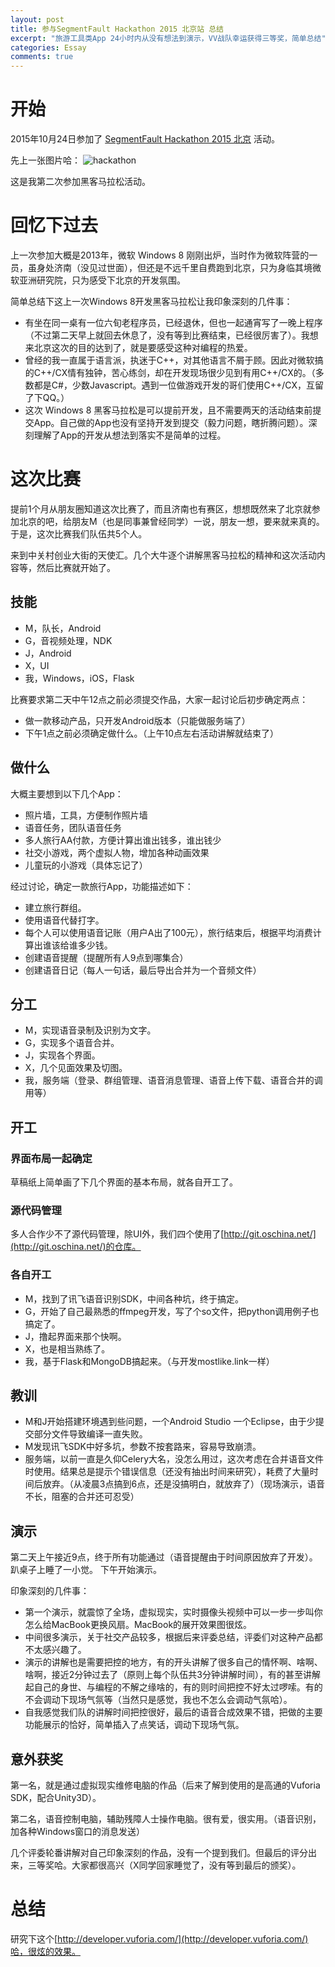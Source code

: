 ```yaml
---
layout: post
title: 参与SegmentFault Hackathon 2015 北京站 总结
excerpt: "旅游工具类App 24小时内从没有想法到演示，VV战队幸运获得三等奖，简单总结"
categories: Essay
comments: true
---
```







# 开始
2015年10月24日参加了 [SegmentFault Hackathon 2015 北京](http://segmentfault.com/e/1160000003736572) 活动。

先上一张图片哈：
![hackathon](http://d.pr/i/1c2on+)


这是我第二次参加黑客马拉松活动。

# 回忆下过去

上一次参加大概是2013年，微软 Windows 8 刚刚出炉，当时作为微软阵营的一员，虽身处济南（没见过世面），但还是不远千里自费跑到北京，只为身临其境微软亚洲研究院，只为感受下北京的开发氛围。

简单总结下这上一次Windows 8开发黑客马拉松让我印象深刻的几件事：
	
- 有坐在同一桌有一位六旬老程序员，已经退休，但也一起通宵写了一晚上程序（不过第二天早上就回去休息了，没有等到比赛结束，已经很厉害了）。我想来北京这次的目的达到了，就是要感受这种对编程的热爱。
- 曾经的我一直属于语言派，执迷于C++，对其他语言不屑于顾。因此对微软搞的C++/CX情有独钟，苦心练剑，却在开发现场很少见到有用C++/CX的。（多数都是C#，少数Javascript。遇到一位做游戏开发的哥们使用C++/CX，互留了下QQ。）
- 这次 Windows 8 黑客马拉松是可以提前开发，且不需要两天的活动结束前提交App。自己做的App也没有坚持开发到提交（毅力问题，瞎折腾问题）。深刻理解了App的开发从想法到落实不是简单的过程。

# 这次比赛

提前1个月从朋友圈知道这次比赛了，而且济南也有赛区，想想既然来了北京就参加北京的吧，给朋友M（也是同事兼曾经同学）一说，朋友一想，要来就来真的。于是，这次比赛我们队伍共5个人。

来到中关村创业大街的天使汇。几个大牛逐个讲解黑客马拉松的精神和这次活动内容等，然后比赛就开始了。

## 技能

- M，队长，Android
- G，音视频处理，NDK
- J，Android
- X，UI
- 我，Windows，iOS，Flask

比赛要求第二天中午12点之前必须提交作品，大家一起讨论后初步确定两点：

- 做一款移动产品，只开发Android版本（只能做服务端了）
- 下午1点之前必须确定做什么。（上午10点左右活动讲解就结束了）

## 做什么
大概主要想到以下几个App：

- 照片墙，工具，方便制作照片墙
- 语音任务，团队语音任务
- 多人旅行AA付款，方便计算出谁出钱多，谁出钱少
- 社交小游戏，两个虚拟人物，增加各种动画效果
- 儿童玩的小游戏（具体忘记了）

经过讨论，确定一款旅行App，功能描述如下：

- 建立旅行群组。
- 使用语音代替打字。
- 每个人可以使用语音记账（用户A出了100元），旅行结束后，根据平均消费计算出谁该给谁多少钱。
- 创建语音提醒（提醒所有人9点到哪集合）
- 创建语音日记（每人一句话，最后导出合并为一个音频文件）

## 分工

- M，实现语音录制及识别为文字。
- G，实现多个语音合并。
- J，实现各个界面。
- X，几个见面效果及切图。
- 我，服务端（登录、群组管理、语音消息管理、语音上传下载、语音合并的调用等）

## 开工

### 界面布局一起确定
草稿纸上简单画了下几个界面的基本布局，就各自开工了。

### 源代码管理
多人合作少不了源代码管理，除UI外，我们四个使用了[http://git.oschina.net/](http://git.oschina.net/)的仓库。

### 各自开工
- M，找到了讯飞语音识别SDK，中间各种坑，终于搞定。
- G，开始了自己最熟悉的ffmpeg开发，写了个so文件，把python调用例子也搞定了。
- J，撸起界面来那个快啊。
- X，也是相当熟练了。
- 我，基于Flask和MongoDB搞起来。（与开发mostlike.link一样）

## 教训

- M和J开始搭建环境遇到些问题，一个Android Studio 一个Eclipse，由于少提交部分文件导致编译一直失败。
- M发现讯飞SDK中好多坑，参数不按套路来，容易导致崩溃。
- 服务端，以前一直是久仰Celery大名，没怎么用过，这次考虑在合并语音文件时使用。结果总是提示个错误信息（还没有抽出时间来研究），耗费了大量时间后放弃。（从凌晨3点搞到6点，还是没搞明白，就放弃了）（现场演示，语音不长，阻塞的合并还可忍受）


## 演示

第二天上午接近9点，终于所有功能通过（语音提醒由于时间原因放弃了开发）。趴桌子上睡了一小觉。
下午开始演示。

印象深刻的几件事：

- 第一个演示，就震惊了全场，虚拟现实，实时摄像头视频中可以一步一步叫你怎么给MacBook更换风扇。MacBook的展开效果图很炫。
- 中间很多演示，关于社交产品较多，根据后来评委总结，评委们对这种产品都不太感兴趣了。
- 演示的讲解也是需要把控的地方，有的开头讲解了很多自己的情怀啊、啥啊、啥啊，接近2分钟过去了（原则上每个队伍共3分钟讲解时间），有的甚至讲解起自己的身世、与编程的不解之缘啥的，有的则时间把控不好太过啰嗦。有的不会调动下现场气氛等（当然只是感觉，我也不怎么会调动气氛哈）。
- 自我感觉我们队的讲解时间把控很好，最后的语音合成效果不错，把做的主要功能展示的恰好，简单插入了点笑话，调动下现场气氛。

## 意外获奖

第一名，就是通过虚拟现实维修电脑的作品（后来了解到使用的是高通的Vuforia SDK，配合Unity3D）。

第二名，语音控制电脑，辅助残障人士操作电脑。很有爱，很实用。（语音识别，加各种Windows窗口的消息发送）

几个评委轮番讲解对自己印象深刻的作品，没有一个提到我们。但最后的评分出来，三等奖哈。大家都很高兴（X同学回家睡觉了，没有等到最后的颁奖）。

# 总结

研究下这个[http://developer.vuforia.com/](http://developer.vuforia.com/)哈，很炫的效果。


